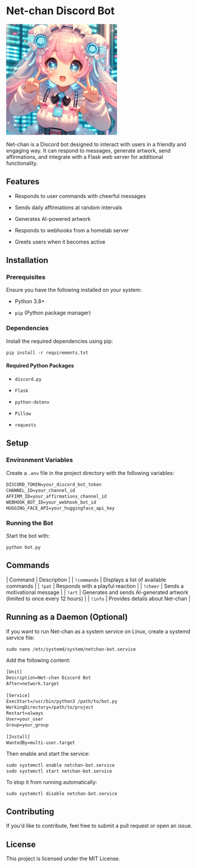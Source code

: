 Net-chan Discord Bot
====================
<img src="images/net-chan.png" alt="Net-chan" width="300">


Net-chan is a Discord bot designed to interact with users in a friendly and engaging way. It can respond to messages, generate artwork, send affirmations, and integrate with a Flask web server for additional functionality.

Features
--------

-   Responds to user commands with cheerful messages

-   Sends daily affirmations at random intervals

-   Generates AI-powered artwork

-   Responds to webhooks from a homelab server

-   Greets users when it becomes active

Installation
------------

### Prerequisites

Ensure you have the following installed on your system:

-   Python 3.8+

-   `pip` (Python package manager)

### Dependencies

Install the required dependencies using pip:

```
pip install -r requirements.txt
```

#### Required Python Packages

-   `discord.py`

-   `Flask`

-   `python-dotenv`

-   `Pillow`

-   `requests`

Setup
-----

### Environment Variables

Create a `.env` file in the project directory with the following variables:

```
DISCORD_TOKEN=your_discord_bot_token
CHANNEL_ID=your_channel_id
AFFIRM_ID=your_affirmations_channel_id
WEBHOOK_BOT_ID=your_webhook_bot_id
HUGGING_FACE_API=your_huggingface_api_key
```

### Running the Bot

Start the bot with:

```
python bot.py
```

Commands
--------

| Command | Description |
| `!commands` | Displays a list of available commands |
| `!pat` | Responds with a playful reaction |
| `!cheer` | Sends a motivational message |
| `!art` | Generates and sends AI-generated artwork (limited to once every 12 hours) |
| `!info` | Provides details about Net-chan |

Running as a Daemon (Optional)
------------------------------

If you want to run Net-chan as a system service on Linux, create a systemd service file:

```
sudo nano /etc/systemd/system/netchan-bot.service
```

Add the following content:

```
[Unit]
Description=Net-chan Discord Bot
After=network.target

[Service]
ExecStart=/usr/bin/python3 /path/to/bot.py
WorkingDirectory=/path/to/project
Restart=always
User=your_user
Group=your_group

[Install]
WantedBy=multi-user.target
```

Then enable and start the service:

```
sudo systemctl enable netchan-bot.service
sudo systemctl start netchan-bot.service
```

To stop it from running automatically:

```
sudo systemctl disable netchan-bot.service
```

Contributing
------------

If you'd like to contribute, feel free to submit a pull request or open an issue.

License
-------

This project is licensed under the MIT License.